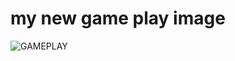 # my new game play image
![GAMEPLAY](https://user-images.githubusercontent.com/94376599/143004796-4711b252-bdfe-448b-bd3c-2d46afe45897.png)
